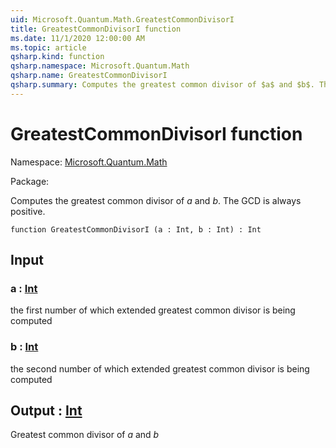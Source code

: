 ```yaml
---
uid: Microsoft.Quantum.Math.GreatestCommonDivisorI
title: GreatestCommonDivisorI function
ms.date: 11/1/2020 12:00:00 AM
ms.topic: article
qsharp.kind: function
qsharp.namespace: Microsoft.Quantum.Math
qsharp.name: GreatestCommonDivisorI
qsharp.summary: Computes the greatest common divisor of $a$ and $b$. The GCD is always positive.
---
```


# GreatestCommonDivisorI function

Namespace: [Microsoft.Quantum.Math](xref:Microsoft.Quantum.Math)

Package: [](https://nuget.org/packages/)


Computes the greatest common divisor of $a$ and $b$. The GCD is always positive.

```qsharp
function GreatestCommonDivisorI (a : Int, b : Int) : Int
```


## Input

### a : [Int](xref:microsoft.quantum.lang-ref.int)

the first number of which extended greatest common divisor is being computed


### b : [Int](xref:microsoft.quantum.lang-ref.int)

the second number of which extended greatest common divisor is being computed



## Output : [Int](xref:microsoft.quantum.lang-ref.int)

Greatest common divisor of $a$ and $b$